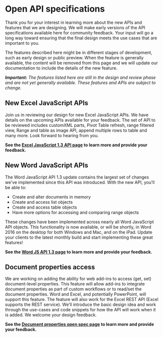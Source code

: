 # Open API specifications

Thank you for your interest in learning more about the new APIs and features that we are designing. We will make early versions of the API specifications available here for community feedback. Your input will go a long way toward ensuring that the final design meets the use cases that are important to you. 

The features described here might be in different stages of development, such as early design or public preview. When the feature is generally available, the content will be removed from this page and we will update our documentation to include the details of the new feature. 

_**Important:** The features listed here are still in the design and review phase and are not yet generally available. These features and APIs are subject to change._

## New Excel JavaScript APIs
Join us in reviewing our design for new Excel JavaScript APIs. We have details on the upcoming APIs available for your feedback. The set of API to be reviewed includes customXML parts, Pivot Table refresh, range filtered view, Range and table as image API, append multiple rows to table and many more. Look forward to hearing from you.

**See the [Excel JavaScript 1.3 API page](https://github.com/OfficeDev/office-js-docs/tree/ExcelJs_1.3_OpenSpec) to learn more and provide your feedback.**

## New Word JavaScript APIs
The Word JavaScript API 1.3 update contains the largest set of changes we've implemented since this API was introduced. With the new API, you’ll be able to: 
* Create and alter documents in memory
* Create and access list objects
* Create and access table objects
* Have more options for accessing and comparing range objects

These changes have been implemented across nearly all Word JavaScript API objects. This functionality is now available, or will be shortly, in Word 2016 on the desktop for both Windows and Mac, and on the iPad. Update your clients to the latest monthly build and start implementing these great features!

**See the [Word JS API 1.3 page](https://github.com/OfficeDev/office-js-docs/tree/WordJs_1.3_Openspec/word) to learn more and provide your feedback.**

## Document properties access
We are working on adding the ability for web add-ins to access (get, set) document-level properties. This feature will allow add-ins to integrate document properties as part of custom workflows or to read/set the document properties. Word and Excel, and potentially PowerPoint, will support this feature. The feature will also work for the Excel REST API (Excel supports the REST service). We’ll introduce the basic design idea and work through the use-cases and code snippets for how the API will work when it is added. We welcome your design feedback. 

**See the [Document properties open spec page](https://github.com/OfficeDev/office-js-docs/tree/DocumentProperties_OpenSpec) to learn more and provide your feedback.**

